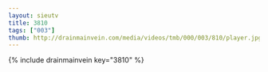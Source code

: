 ```yaml
--- 
layout: sieutv
title: 3810
tags: ["003"]
thumb: http://drainmainvein.com/media/videos/tmb/000/003/810/player.jpg
---
```

{% include drainmainvein key="3810" %} 
